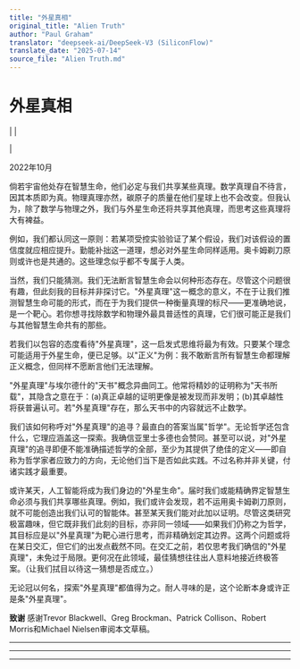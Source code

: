 ```yaml
---
title: "外星真相"
original_title: "Alien Truth"
author: "Paul Graham"
translator: "deepseek-ai/DeepSeek-V3 (SiliconFlow)"
translate_date: "2025-07-14"
source_file: "Alien Truth.md"
---
```


# 外星真相

| | [](index.html)  
  
|   
  
2022年10月  
  
倘若宇宙他处存在智慧生命，他们必定与我们共享某些真理。数学真理自不待言，因其本质即为真。物理真理亦然，碳原子的质量在他们星球上也不会改变。但我认为，除了数学与物理之外，我们与外星生命还将共享其他真理，而思考这些真理将大有裨益。  
  
例如，我们都认同这一原则：若某项受控实验验证了某个假设，我们对该假设的置信度就应相应提升。勤能补拙这一道理，想必对外星生命同样适用。奥卡姆剃刀原则或许也是共通的。这些理念似乎都不专属于人类。  
  
当然，我们只能猜测。我们无法断言智慧生命会以何种形态存在。尽管这个问题很有趣，但此刻我的目标并非探讨它。"外星真理"这一概念的意义，不在于让我们推测智慧生命可能的形式，而在于为我们提供一种衡量真理的标尺——更准确地说，是一个靶心。若你想寻找除数学和物理外最具普适性的真理，它们很可能正是我们与其他智慧生命共有的那些。  
  
若我们以包容的态度看待"外星真理"，这一启发式思维将最为有效。只要某个理念可能适用于外星生命，便已足够。以"正义"为例：我不敢断言所有智慧生命都理解正义概念，但同样不愿断言他们无法理解。  
  
"外星真理"与埃尔德什的"天书"概念异曲同工。他常将精妙的证明称为"天书所载"，其隐含之意在于：(a)真正卓越的证明更像是被发现而非发明；(b)其卓越性将获普遍认可。若"外星真理"存在，那么天书中的内容就远不止数学。  
  
我们该如何称呼对"外星真理"的追寻？最直白的答案当属"哲学"。无论哲学还包含什么，它理应涵盖这一探索。我确信亚里士多德也会赞同。甚至可以说，对"外星真理"的追寻即便不能准确描述哲学的全部，至少为其提供了绝佳的定义——即自称为哲学家者应致力的方向，无论他们当下是否如此实践。不过名称并非关键，付诸实践才最重要。  
  
或许某天，人工智能将成为我们身边的"外星生命"。届时我们或能精确界定智慧生命必须与我们共享哪些真理。例如，我们或许会发现，若不运用奥卡姆剃刀原则，就不可能创造出我们认可的智能体。甚至某天我们能对此加以证明。尽管这类研究极富趣味，但它既非我们此刻的目标，亦非同一领域——如果我们仍称之为哲学，其目标应是以"外星真理"为靶心进行思考，而非精确划定其边界。这两个问题或将在某日交汇，但它们的出发点截然不同。在交汇之前，若仅思考我们确信的"外星真理"，未免过于局限。更何况在此领域，最佳猜想往往出人意料地接近终极答案。（让我们拭目以待这一猜想是否成立。）  
  
无论冠以何名，探索"外星真理"都值得为之。耐人寻味的是，这个论断本身或许正是条"外星真理"。  
  
  
  
  
  
**致谢** 感谢Trevor Blackwell、Greg Brockman、Patrick Collison、Robert Morris和Michael Nielsen审阅本文草稿。  
  
  
---

***  
  
---